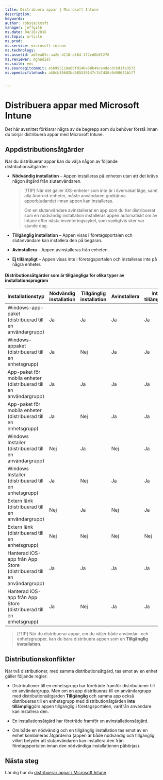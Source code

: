 ```yaml
---
title: Distribuera appar | Microsoft Intune
description: 
keywords: 
author: robstackmsft
manager: jeffgilb
ms.date: 04/28/2016
ms.topic: article
ms.prod: 
ms.service: microsoft-intune
ms.technology: 
ms.assetid: ad5ea85c-aa2e-4110-a184-172cd0b8f270
ms.reviewer: mghadial
ms.suite: ems
ms.sourcegitcommit: e6b995118e66fd146a68b49ce4decdcbd1fe3572
ms.openlocfilehash: a68cb85602bd585539147c7d7d38c0d906f2b1f7


---
```


# Distribuera appar med Microsoft Intune

Det här avsnittet förklarar några av de begrepp som du behöver förstå innan du börjar distribuera appar med Microsoft Intune.


## Appdistributionsåtgärder
När du distribuerar appar kan du välja någon av följande distributionsåtgärder:

-   **Nödvändig installation** – Appen installeras på enheten utan att det krävs någon åtgärd från slutanvändaren.

    > [!TIP] När det gäller iOS-enheter som inte är i övervakat läge, samt alla Android-enheter, måste användaren godkänna apperbjudandet innan appen kan installeras.
    > 
    >  Om en slutanvändare avinstallerar en app som du har distribuerat som en nödvändig installation installeras appen automatiskt om av Intune efter nästa inventeringscykel, som vanligtvis sker var sjunde dag.

-   **Tillgänglig installation** – Appen visas i företagsportalen och slutanvändare kan installera den på begäran.

-   **Avinstallera** – Appen avinstalleras från enheten.

-   **Ej tillämpligt** – Appen visas inte i företagsportalen och installeras inte på några enheter.

#### Distributionsåtgärder som är tillgängliga för olika typer av installationsprogram

|Installationstyp|Nödvändig installation|Tillgänglig installation|Avinstallera|Inte tillämpligt|
|------------------|--------------------|---------------------|-------------|------------------|
|Windows-app-paket (distribuerad till en användargrupp)|Ja|Ja|Ja|Ja|
|Windows-appaket (distribuerad till en enhetsgrupp)|Ja|Nej|Ja|Ja|
|App-paket för mobila enheter (distribuerad till en användargrupp)|Ja|Ja|Ja|Ja|
|App-paket för mobila enheter (distribuerad till en enhetsgrupp)|Ja|Nej|Ja|Ja|
|Windows Installer (distribuerad till en användargrupp)|Nej|Ja|Nej|Ja|
|Windows Installer (distribuerad till en enhetsgrupp)|Ja|Nej|Ja|Ja|
|Extern länk (distribuerad till en användargrupp)|Nej|Ja|Nej|Ja|
|Extern länk (distribuerad till en enhetsgrupp)|Nej|Nej|Nej|Nej|
|Hanterad iOS-app från App Store (distribuerad till en användargrupp)|Ja|Ja|Ja|Ja|
|Hanterad iOS-app från App Store (distribuerad till en enhetsgrupp)|Ja|Nej|Ja|Ja|
> [!TIP] När du distribuerar appar, om du väljer både användar- och enhetsgrupper, kan du bara distribuera appen som en **Tillgänglig installation**.

## Distributionskonflikter
När två distributioner, med samma distributionsåtgärd, tas emot av en enhet gäller följande regler:

-   Distributioner till en enhetsgrupp har företräde framför distributioner till en användargrupp. Men om en app distribueras till en användargrupp med distributionsåtgärden **Tillgänglig** och samma app också distribueras till en enhetsgrupp med distributionåtgärden **Inte tillämplig**görs appen tillgänglig i företagsportalen, varifrån användare kan installera den.

-   En installationsåtgärd har företräde framför en avinstallationsåtgärd.

-   Om både en nödvändig och en tillgänglig installation tas emot av en enhet kombineras åtgärderna (appen är både nödvändig och tillgänglig, vilket betyder att slutanvändaren kan installera den från företagsportalen innan den nödvändiga installationen påbörjas).


## Nästa steg

Lär dig hur du [distribuerar appar i Microsoft Intune](deploy-apps-in-microsoft-intune.md).



<!--HONumber=Jun16_HO3-->


